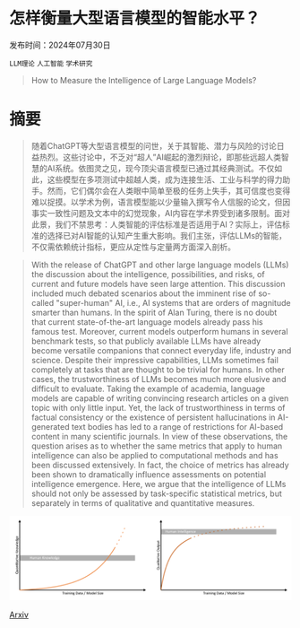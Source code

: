 # 怎样衡量大型语言模型的智能水平？

发布时间：2024年07月30日

`LLM理论` `人工智能` `学术研究`

> How to Measure the Intelligence of Large Language Models?

# 摘要

> 随着ChatGPT等大型语言模型的问世，关于其智能、潜力与风险的讨论日益热烈。这些讨论中，不乏对“超人”AI崛起的激烈辩论，即那些远超人类智慧的AI系统。依图灵之见，现今顶尖语言模型已通过其经典测试。不仅如此，这些模型在多项测试中超越人类，成为连接生活、工业与科学的得力助手。然而，它们偶尔会在人类眼中简单至极的任务上失手，其可信度也变得难以捉摸。以学术为例，语言模型能以少量输入撰写令人信服的论文，但因事实一致性问题及文本中的幻觉现象，AI内容在学术界受到诸多限制。面对此景，我们不禁思考：人类智能的评估标准是否适用于AI？实际上，评估标准的选择已对AI智能的认知产生重大影响。我们主张，评估LLMs的智能，不仅需依赖统计指标，更应从定性与定量两方面深入剖析。

> With the release of ChatGPT and other large language models (LLMs) the discussion about the intelligence, possibilities, and risks, of current and future models have seen large attention. This discussion included much debated scenarios about the imminent rise of so-called "super-human" AI, i.e., AI systems that are orders of magnitude smarter than humans. In the spirit of Alan Turing, there is no doubt that current state-of-the-art language models already pass his famous test. Moreover, current models outperform humans in several benchmark tests, so that publicly available LLMs have already become versatile companions that connect everyday life, industry and science. Despite their impressive capabilities, LLMs sometimes fail completely at tasks that are thought to be trivial for humans. In other cases, the trustworthiness of LLMs becomes much more elusive and difficult to evaluate. Taking the example of academia, language models are capable of writing convincing research articles on a given topic with only little input. Yet, the lack of trustworthiness in terms of factual consistency or the existence of persistent hallucinations in AI-generated text bodies has led to a range of restrictions for AI-based content in many scientific journals. In view of these observations, the question arises as to whether the same metrics that apply to human intelligence can also be applied to computational methods and has been discussed extensively. In fact, the choice of metrics has already been shown to dramatically influence assessments on potential intelligence emergence. Here, we argue that the intelligence of LLMs should not only be assessed by task-specific statistical metrics, but separately in terms of qualitative and quantitative measures.

![怎样衡量大型语言模型的智能水平？](../../../paper_images/2407.20828/x1.png)

[Arxiv](https://arxiv.org/abs/2407.20828)